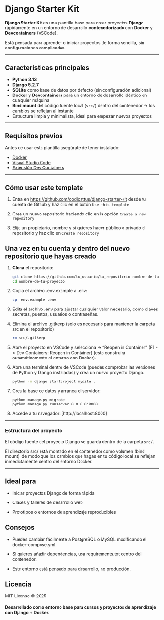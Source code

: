 # Django Starter Kit

**Django Starter Kit** es una plantilla base para crear proyectos **Django** rápidamente en un entorno de desarrollo **contenedorizado** con **Docker** y **Devcontainers** (VSCode).

Está pensada para aprender o iniciar proyectos de forma sencilla, sin configuraciones complicadas.

---

## Características principales

-  **Python 3.13**
-  **Django 5.2.7**
-  **SQLite** como base de datos por defecto (sin configuración adicional)
-  **Docker** y **Devcontainers** para un entorno de desarrollo idéntico en cualquier máquina
-  **Bind mount** del código fuente local (`src/`) dentro del contenedor → los cambios se reflejan al instante
-  Estructura limpia y minimalista, ideal para empezar nuevos proyectos

---

##  Requisitos previos

Antes de usar esta plantilla asegúrate de tener instalado:

- [Docker](https://www.docker.com/)
- [Visual Studio Code](https://code.visualstudio.com/)
- [Extensión Dev Containers](https://marketplace.visualstudio.com/items?itemName=ms-vscode-remote.remote-containers)

---

##  Cómo usar este template

1. Entra en https://github.com/codicattus/django-starter-kit desde tu cuenta de Github y haz clic en el botón ```Use this template```

2. Crea un nuevo repositorio haciendo clic en la opción ```Create a new repository```

3. Elije un propietario, nombre y si quieres hacer público o privado el repositorio y haz clic en ```Create repository```

## Una vez en tu cuenta y dentro del nuevo repositorio que hayas creado ##

1. **Clona** el repositorio:

   ```bash
   git clone https://github.com/tu_usuario/tu_repositorio nombre-de-tu-proyecto
   cd nombre-de-tu-proyecto

2. Copia el archivo .env.example a .env:
    ```bash
    cp .env.example .env

3. Edita el archivo .env para ajustar cualquier valor necesario, como claves secretas, puertos, usuarios o contraseñas.

4. Elimina el archivo .gitkeep (solo es necesario para mantener la carpeta src en el repositorio)

    ```bash
    rm src/.gitkeep

5. Abre el proyecto en VSCode y selecciona
→ “Reopen in Container” (F1 -> Dev Containers: Reopen in Container)
(esto construirá automáticamente el entorno con Docker).

6. Abre una terminal dentro de VSCode (puedes comprobar las versiones de Python y Django instaladas) y crea un nuevo proyecto Django.

    ```bash
    python -m django startproject mysite .

7. Crea la base de datos y arranca el servidor:

    ```bash
    python manage.py migrate
    python manage.py runserver 0.0.0.0:8000

8. Accede a tu navegador:
    [http://localhost:8000]

---
### Estructura del proyecto

El código fuente del proyecto Django se guarda dentro de la carpeta `src/`.

El directorio src/ está montado en el contenedor como volumen (bind mount), de modo que los cambios que hagas en tu código local se reflejan inmediatamente dentro del entorno Docker.

---

## Ideal para

- Iniciar proyectos Django de forma rápida

- Clases y talleres de desarrollo web

- Prototipos o entornos de aprendizaje reproducibles

## Consejos

- Puedes cambiar fácilmente a PostgreSQL o MySQL modificando el docker-compose.yml.

- Si quieres añadir dependencias, usa requirements.txt dentro del contenedor.

- Este entorno está pensado para desarrollo, no producción.

## Licencia

MIT License © 2025

#### Desarrollado como entorno base para cursos y proyectos de aprendizaje con Django + Docker.